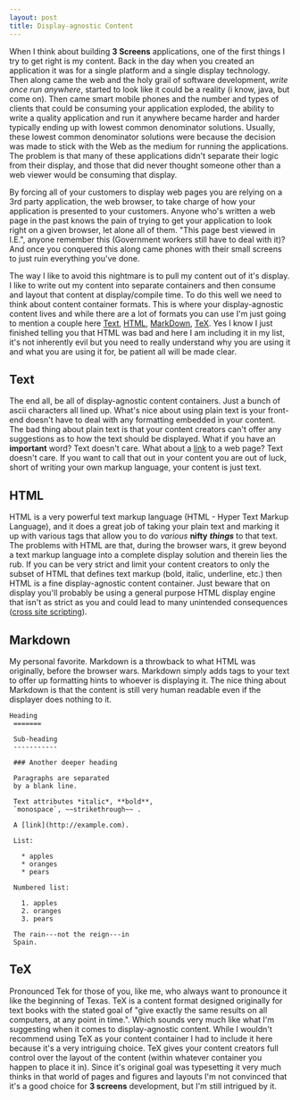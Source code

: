 ```yaml
---
layout: post
title: Display-agnostic Content
---
```


When I think about building **3 Screens** applications, one of the first things I try to get right is my content.  Back in the day when you created an application it was for a single platform and a single display technology.  Then along came the web and the holy grail of software development, *write once run anywhere*, started to look like it could be a reality (i know, java, but come on).  Then came smart mobile phones and the number and types of clients that could be consuming your application exploded, the ability to write a quality application and run it anywhere became harder and harder typically ending up with lowest common denominator solutions.  Usually, these lowest common denominator solutions were because the decision was made to stick with the Web as the medium for running the applications.  The problem is that many of these applications didn't separate their logic from their display, and those that did never thought someone other than a web viewer would be consuming that display.

By forcing all of your customers to display web pages you are relying on a 3rd party application, the web browser, to take charge of how your application is presented to your customers.  Anyone who's written a web page in the past knows the pain of trying to get your application to look right on a given browser, let alone all of them.  "This page best viewed in I.E.", anyone remember this (Government workers still have to deal with it)?  And once you conquered this along came phones with their small screens to just ruin everything you've done.

The way I like to avoid this nightmare is to pull my content out of it's display.  I like to write out my content into separate containers and then consume and layout that content at display/compile time.  To do this well we need to think about content container formats.  This is where your display-agnostic content lives and while there are a lot of formats you can use I'm just going to mention a couple here [Text](http://en.wikipedia.org/wiki/Text_file), [HTML](http://en.wikipedia.org/wiki/HTML), [MarkDown](http://en.wikipedia.org/wiki/Markdown), [TeX](http://en.wikipedia.org/wiki/TeX).  Yes I know I just finished telling you that HTML was bad and here I am including it in my list, it's not inherently evil but you need to really understand why you are using it and what you are using it for, be patient all will be made clear.

## Text

The end all, be all of display-agnostic content containers.  Just a bunch of ascii characters all lined up.  What's nice about using plain text is your front-end doesn't have to deal with any formatting embedded in your content.  The bad thing about plain text is that your content creators can't offer any suggestions as to how the text should be displayed.  What if you have an **important** word?  Text doesn't care.  What about a [link](http://en.wikipedia.org/wiki/Text_file) to a web page?  Text doesn't care.  If you want to call that out in your content you are out of luck, short of writing your own markup language, your content is just text.

## HTML

HTML is a very powerful text markup language (HTML - Hyper Text Markup Language), and it does a great job of taking your plain text and marking it up with various tags that allow you to do *various* **nifty** ***things*** to that text.  The problems with HTML are that, during the browser wars, it grew beyond a text markup language into a complete display solution and therein lies the rub.  If you can be very strict and limit your content creators to only the subset of HTML that defines text markup (bold, italic, underline, etc.) then HTML is a fine display-agnostic content container.  Just beware that on display you'll probably be using a general purpose HTML display engine that isn't as strict as you and could lead to many unintended consequences ([cross site scripting](http://en.wikipedia.org/wiki/Cross-site_scripting)).

## Markdown

My personal favorite.  Markdown is a throwback to what HTML was originally, before the browser wars.  Markdown simply adds tags to your text to offer up formatting hints to whoever is displaying it.  The nice thing about Markdown is that the content is still very human readable even if the displayer does nothing to it.

```
Heading
 =======
 
 Sub-heading
 -----------
 
 ### Another deeper heading
 
 Paragraphs are separated
 by a blank line.
 
 Text attributes *italic*, **bold**,
 `monospace`, ~~strikethrough~~ .
 
 A [link](http://example.com).

 List:
 
   * apples
   * oranges
   * pears
 
 Numbered list:
 
   1. apples
   2. oranges
   3. pears
 
 The rain---not the reign---in
 Spain.
```

## TeX

Pronounced Tek for those of you, like me, who always want to pronounce it like the beginning of Texas.  TeX is a content format designed originally for text books with the stated goal of "give exactly the same results on all computers, at any point in time.".  Which sounds very much like what I'm suggesting when it comes to display-agnostic content.  While I wouldn't recommend using TeX as your content container I had to include it here because it's a very intriguing choice.  TeX gives your content creators full control over the layout of the content (within whatever container you happen to place it in).  Since it's original goal was typesetting it very much thinks in that world of pages and figures and layouts I'm not convinced that it's a good choice for **3 screens** development, but I'm still intrigued by it.
